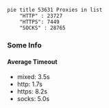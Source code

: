 
```mermaid
pie title 53631 Proxies in list
    "HTTP" : 23727
    "HTTPS": 7449
    "SOCKS" : 28765
```

### Some Info
#### Average Timeout

- mixed: 3.5s
- http: 1.7s
- https: 8.2s
- socks: 5.0s